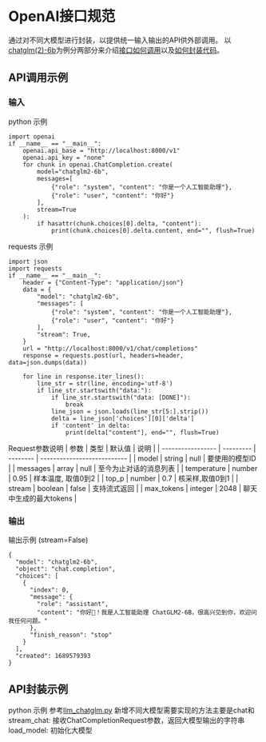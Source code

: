 # OpenAI接口规范
通过对不同大模型进行封装，以提供统一输入输出的API供外部调用。
以[chatglm(2)-6b](#https://huggingface.co/THUDM/chatglm2-6b)为例分两部分来介绍[接口如何调用](#API调用示例)以及[如何封装代码](#API封装示例)。
## API调用示例
### 输入
python 示例
```
import openai
if __name__ == "__main__":
    openai.api_base = "http://localhost:8000/v1"
    openai.api_key = "none"
    for chunk in openai.ChatCompletion.create(
        model="chatglm2-6b",
        messages=[
            {"role": "system", "content": "你是一个人工智能助理"},
            {"role": "user", "content": "你好"}
        ],
        stream=True
    ):
        if hasattr(chunk.choices[0].delta, "content"):
            print(chunk.choices[0].delta.content, end="", flush=True)
```
requests 示例
```
import json
import requests
if __name__ == "__main__":
    header = {"Content-Type": "application/json"}
    data = {
        "model": "chatglm2-6b",
        "messages": [
            {"role": "system", "content": "你是一个人工智能助理"},
            {"role": "user", "content": "你好"}
        ],
        "stream": True,
    }
    url = "http://localhost:8000/v1/chat/completions"
    response = requests.post(url, headers=header, data=json.dumps(data))

    for line in response.iter_lines():
        line_str = str(line, encoding='utf-8')
        if line_str.startswith("data:"):
            if line_str.startswith("data: [DONE]"):
                break
            line_json = json.loads(line_str[5:].strip())
            delta = line_json['choices'][0]['delta']
            if 'content' in delta:
                print(delta["content"], end="", flush=True)

```
Request参数说明
| 参数              | 类型      | 默认值   | 说明                        |
| ----------------- | --------- | -------- | --------------------------- |
| model             | string    | null     | 要使用的模型ID              |
| messages          | array     | null     | 至今为止对话的消息列表      |
| temperature       | number    | 0.95     | 样本温度, 取值0到2          |
| top_p             | number    | 0.7      | 核采样,取值0到1             |
| stream            | boolean   | false    | 支持流式返回                |
| max_tokens        | integer   | 2048     | 聊天中生成的最大tokens      |

### 输出
输出示例 (stream=False)
```
{
  "model": "chatglm2-6b",
  "object": "chat.completion",
  "choices": [
    {
      "index": 0,
      "message": {
        "role": "assistant",
        "content": "你好👋！我是人工智能助理 ChatGLM2-6B，很高兴见到你，欢迎问我任何问题。"
      },
      "finish_reason": "stop"
    }
  ],
  "created": 1689579393
}
```

## API封装示例
python 示例
参考[llm_chatglm.py](https://github.com/StarSkk/openai_api/blob/main/llms/llm_chatglm.py)
新增不同大模型需要实现的方法主要是chat和stream_chat:
接收ChatCompletionRequest参数，返回大模型输出的字符串
load_model: 初始化大模型
